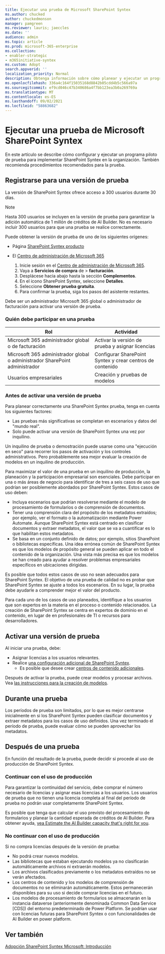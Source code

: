 ```yaml
---
title: Ejecutar una prueba de Microsoft SharePoint Syntex
ms.author: chucked
author: chuckedmonson
manager: pamgreen
ms.reviewer: lauris; jaeccles
ms.date: ''
audience: admin
ms.topic: article
ms.prod: microsoft-365-enterprise
ms.collection:
- enabler-strategic
- m365initiative-syntex
ms.custom: Adopt
search.appverid: ''
localization_priority: Normal
description: Obtenga información sobre cómo planear y ejecutar un programa piloto de prueba para SharePoint Syntex en su organización.
ms.openlocfilehash: 336a4c164f15035168d8842b05cdd4b5c566a97a
ms.sourcegitcommit: ef9cd046c47b340686a4f7bb123ea3b0a269769a
ms.translationtype: MT
ms.contentlocale: es-ES
ms.lasthandoff: 09/02/2021
ms.locfileid: "58863682"
---
```

# <a name="run-a-trial-of-microsoft-sharepoint-syntex"></a>Ejecutar una prueba de Microsoft SharePoint Syntex

En este artículo se describe cómo configurar y ejecutar un programa piloto de prueba para implementar SharePoint Syntex en la organización. También recomienda procedimientos recomendados para la prueba.

## <a name="sign-up-for-a-trial"></a>Registrarse para una versión de prueba

La versión de SharePoint Syntex ofrece acceso a 300 usuarios durante 30 días.

> [!NOTE]
> Hasta 300 usuarios se incluyen en la versión de prueba para garantizar la adición automática de 1 millón de créditos de AI Builder. No es necesario incluir 300 usuarios para que una prueba se realice correctamente.

Puede obtener la versión de prueba de uno de los siguientes orígenes:

- Página [SharePoint Syntex producto](https://www.microsoft.com/microsoft-365/enterprise/sharepoint-syntex?activetab=pivot:overviewtab)

- El [Centro de administración de Microsoft 365](https://admin.microsoft.com)
    1. Inicie sesión en el [Centro de administración de Microsoft 365](https://admin.microsoft.com).
    2. Vaya a **Servicios de compra** de  >  **facturación**.
    3. Desplácese hacia abajo hasta la sección **Complementos**.
    4. En el icono SharePoint Syntex, seleccione **Detalles**.
    5. Seleccione **Obtener prueba gratuita**.
    6. Para confirmar la prueba, siga los pasos del asistente restantes.

Debe ser un administrador Microsoft 365 global o administrador de facturación para activar una versión de prueba.

### <a name="who-should-be-involved-in-a-trial"></a>Quién debe participar en una prueba

|Rol|Actividad|
|---|---|
|Microsoft 365 administrador global o de facturación|Activar la versión de prueba y asignar licencias|
|Microsoft 365 administrador global o administrador SharePoint administrador|Configurar SharePoint Syntex y crear centros de contenido|
|Usuarios empresariales|Creación y pruebas de modelos|

### <a name="before-you-activate-a-trial"></a>Antes de activar una versión de prueba

Para planear correctamente una SharePoint Syntex prueba, tenga en cuenta los siguientes factores:

- Las pruebas más significativas se completan en escenarios y datos del "mundo real".
- Solo puede activar una versión de SharePoint Syntex una vez por inquilino.

Un inquilino de prueba o demostración puede usarse como una "ejecución en seco" para recorrer los pasos de activación y los controles administrativos. Pero probablemente sea mejor evaluar la creación de modelos en un inquilino de producción.

Para maximizar el valor de una prueba en un inquilino de producción, la planeación y la participación empresarial son esenciales. Debe participar en una o más áreas de negocio para identificar de tres a seis casos de uso que podrían ser posiblemente abordados por SharePoint Syntex. Estos casos de uso deben:

- Incluya escenarios que podrían resolverse mediante el modelo de procesamiento de formularios o de comprensión de documentos.
- Tener una comprensión clara del propósito de los metadatos extraídos; por ejemplo, ver el formato o la automatización mediante Power Automate. Aunque SharePoint Syntex está centrado en clasificar documentos y extraer metadatos, el valor que se va a cuantificar es lo que habilitan estos metadatos.
- Se basa en un conjunto definido de datos; por ejemplo, sitios SharePoint o bibliotecas específicas. Una idea errónea común de SharePoint Syntex es que los modelos de propósito general se pueden aplicar en todo el contenido de la organización. Una vista más precisa es que los modelos se han creado para ayudar a resolver problemas empresariales específicos en ubicaciones dirigidas.

Es posible que todos estos casos de uso no sean adecuados para SharePoint Syntex. El objetivo de una prueba de calidad no es probar que SharePoint Syntex se ajuste a todos los escenarios. En su lugar, la prueba debe ayudarle a comprender mejor el valor del producto.

Para cada uno de los casos de uso planeados, identifique a los usuarios que son expertos en la materia en el proceso o contenido relacionados. La creación de SharePoint Syntex se centra en expertos de dominio en el contenido, en lugar de en profesionales de TI o recursos para desarrolladores.

## <a name="activate-a-trial"></a>Activar una versión de prueba

Al iniciar una prueba, debe:

- Asignar licencias a los usuarios relevantes.
- Realice [una configuración adicional de SharePoint Syntex](set-up-content-understanding.md).
  - Es posible que desee crear [centros de contenido adicionales](create-a-content-center.md).

Después de activar la prueba, puede crear modelos y procesar archivos. Vea [las instrucciones para la creación de modelos](create-a-content-center.md).

## <a name="during-a-trial"></a>Durante una prueba

Los períodos de prueba son limitados, por lo que es mejor centrarse inicialmente en si los SharePoint Syntex pueden clasificar documentos y extraer metadatos para los casos de uso definidos. Una vez terminado el período de prueba, puede evaluar cómo se pueden aprovechar los metadatos.

## <a name="after-a-trial"></a>Después de una prueba

En función del resultado de la prueba, puede decidir si procede al uso de producción de SharePoint Syntex.

### <a name="proceed-to-production-use"></a>Continuar con el uso de producción

Para garantizar la continuidad del servicio, debe comprar el número necesario de licencias y asignar esas licencias a los usuarios. Los usuarios de prueba que no tienen una licencia completa al final del período de prueba no podrán usar completamente SharePoint Syntex.

Es posible que tenga que calcular el uso previsto del procesamiento de formularios y planear la cantidad esperada de créditos de AI Builder. Para obtener ayuda, [vea Estimate the AI Builder capacity that's right for you](https://powerapps.microsoft.com/ai-builder-calculator/).

### <a name="dont-proceed-to-production-use"></a>No continuar con el uso de producción

Si no compra licencias después de la versión de prueba:

- No podrá crear nuevos modelos.
- Las bibliotecas que estaban ejecutando modelos ya no clasificarán automáticamente archivos ni extraerán modelos.
- Los archivos clasificados previamente o los metadatos extraídos no se verán afectados.
- Los centros de contenido y los modelos de comprensión de documentos no se eliminarán automáticamente. Estos permanecerán disponibles para su uso si decide comprar licencias en el futuro.
- Los modelos de procesamiento de formularios se almacenarán en la instancia dataverse (anteriormente denominada Common Data Service [CDS]) del entorno predeterminado de Power Platform. Se podrían usar con licencias futuras para SharePoint Syntex o con funcionalidades de AI Builder en power platform.

## <a name="see-also"></a>Ver también

[Adopción SharePoint Syntex Microsoft: Introducción](adoption-getstarted.md)
